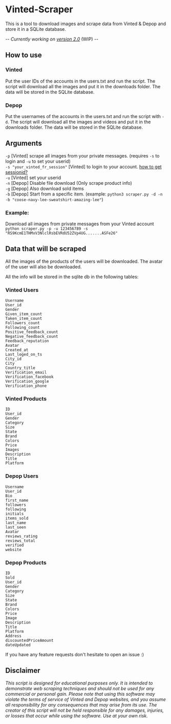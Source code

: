 # Vinted-Scraper
This is a tool to download images and scrape data from Vinted & Depop and store it in a SQLite database.

-- *Currently working on [version 2.0](https://github.com/Gertje823/Vinted-Scraper/tree/v2)* (WIP) -- 

## How to use
### Vinted
Put the user IDs of the accounts in the users.txt and run the script.
The script will download all the images and put it in the downloads folder.
The data will be stored in the SQLite database.

### Depop
Put the usernames of the accounts in the users.txt and run the script with `-d`.
The script will download all the images and videos and put it in the downloads folder.
The data will be stored in the SQLite database.

## Arguments
`-p` [Vinted] scrape all images from your private messages. (requires `-s` to login and `-u` to set your userid)  
`-s "your_vinted_fr_session"` [Vinted] to login to your account. [how to get sessionid?](https://github.com/Gertje823/Vinted-Scraper/wiki/How-to-get-Vinted-sessionID%3F)   
`-u` [Vinted] set your userid  
`-n` [Depop] Disable file download (Only scrape product info)  
`-g` [Depop] Also download sold items  
`-b` [Depop] Start from a specific item. (example: `python3 scraper.py -d -n -b "coose-navy-lee-sweatshirt-amazing-lee"`)


### Example:  
Download all images from private messages from your Vinted account  
`python scraper.py -p -u 123456789 -s "RS9KcmE1THMxV3NlclRsbEVRdU52ZVp4UG.......ASFe26"`

## Data that will be scraped
All the images of the products of the users will be downloaded. The avatar of the user will also be downloaded.

All the info will be stored in the sqlite db in the following tables:

### Vinted Users
 `Username`  
 `User_id`     
 `Gender`  
 `Given_item_count`  
 `Taken_item_count`  
 `Followers_count`  
 `Following_count`  
 `Positive_feedback_count`  
 `Negative_feedback_count`  
 `Feedback_reputation`  
 `Avatar`  
 `Created_at`  
 `Last_loged_on_ts`  
 `City_id`  
 `City`  
 `Country_title`  
 `Verification_email`   
 `Verification_facebook`  
 `Verification_google`  
 `Verification_phone`   

### Vinted Products
 `ID`  
 `User_id`     
 `Gender`  
 `Category`           
 `Size`         
 `State`  
 `Brand`  
 `Colors`  
 `Price`  
 `Images`  
 `Description`  
 `Title`  
 `Platform`  
 
 ### Depop Users
 `Username`  
 `User_id`     
 `Bio`  
 `first_name`  
 `followers`  
 `following`  
 `initials`  
 `items_sold`  
 `last_name`  
 `last_seen`  
 `Avatar`  
 `reviews_rating`  
 `reviews_total`  
 `verified`  
 `website`  
 ### Depop Products
 `ID`  
 `Sold`    
 `User_id`    
 `Gender`  
 `Category`           
 `Size`         
 `State`  
 `Brand`  
 `Colors`  
 `Price`  
 `Image`  
 `Description`  
 `Title`  
 `Platform`  
 `Address`  
 `discountedPriceAmount`  
 `dateUpdated`  
 
 If you have any feature requests don't hesitate to open an issue :)

## Disclaimer
*This script is designed for educational purposes only. It is intended to demonstrate web scraping techniques and should not be used for any commercial or personal gain. Please note that using this software may violate the terms of service of Vinted and Depop websites, and you assume all responsibility for any consequences that may arise from its use. The creator of this script will not be held responsible for any damages, injuries, or losses that occur while using the software. Use at your own risk.*
